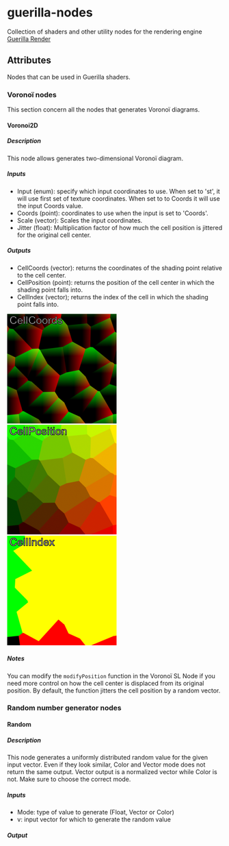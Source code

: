 # guerilla-nodes
Collection of shaders and other utility nodes for the rendering engine [Guerilla Render](http://guerillarender.com/)


## Attributes
Nodes that can be used in Guerilla shaders.

### Voronoï nodes

This section concern all the nodes that generates Voronoï diagrams.

#### Voronoi2D
##### Description
This node allows generates two-dimensional Voronoï diagram.

##### Inputs

- Input (enum): specify which input coordinates to use.
When set to 'st', it will use first set of texture coordinates.
When set to to Coords it will use the input Coords value.
- Coords (point): coordinates to use when the input is set to 'Coords'.
- Scale (vector): Scales the input coordinates. 
- Jitter (float): Multiplication factor of how much the cell position is
jittered for the original cell center.

##### Outputs

- CellCoords (vector): returns the coordinates of the shading point relative to the cell center.
- CellPosition (point): returns the position of the cell center in which the shading point falls into.
- CellIndex (vector); returns the index of the cell in which the shading point falls into.

![Voronoi2D-CellCoords](images/voronoi2D-CellCoords.png)
![Voronoi2D-CellPosition](images/voronoi2D-CellPosition.png)
![Voronoi2D-CellIndex](images/voronoi2D-CellIndex.png)

##### Notes

You can modify the `modifyPosition` function in the Voronoï SL Node if you need
more control on how the cell center is displaced from its original position.
By default, the function jitters the cell position by a random vector.


### Random number generator nodes

#### Random
##### Description

This node generates a uniformly distributed random value for the given input
vector.
Even if they look similar, Color and Vector mode does not return the same
output. Vector output is a normalized vector while Color is not. Make sure to
choose the correct mode.

##### Inputs

- Mode: type of value to generate (Float, Vector or Color)
- v: input vector for which to generate the random value

##### Output

